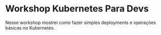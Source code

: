 # Workshop Kubernetes Para Devs

Nesse workshop mostrei como fazer simples deployments e operações básicas no Kubernetes.